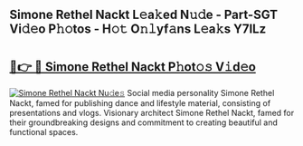 ## Simone Rethel Nackt L𝚎a𝚔ed N𝚞𝚍e - Part-SGT Vi𝚍𝚎o P𝚑𝚘tos - H𝚘𝚝 O𝚗𝚕yf𝚊ns L𝚎a𝚔s Y7ILz

# <h2><a href="http://kfae0t.oniu.top/?m=Simone+Rethel+Nackt">🔗👉 🔴 Simone Rethel Nackt P𝚑ot𝚘𝚜 V𝚒d𝚎o</a></h2>

[![Simone Rethel Nackt Nu𝚍e𝚜](https://i.imgur.com/0qMVB7G.gif)](http://kfae0t.oniu.top/?m=Simone+Rethel+Nackt)
Social media personality Simone Rethel Nackt, famed for publishing dance and lifestyle material, consisting of presentations and vlogs. Visionary architect Simone Rethel Nackt, famed for their groundbreaking designs and commitment to creating beautiful and functional spaces.  
